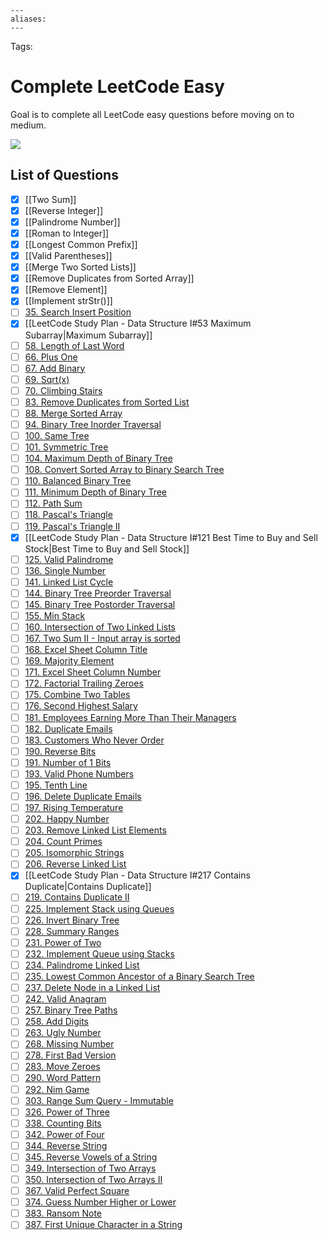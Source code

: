 ```
---
aliases:
---
```

Tags:

# Complete LeetCode Easy
Goal is to complete all LeetCode easy questions before moving on to medium.

![](https://progress-bar.dev/2)

## List of Questions
- [x] [[Two Sum]]
- [x] [[Reverse Integer]]
- [x] [[Palindrome Number]]
- [x] [[Roman to Integer]]
- [x] [[Longest Common Prefix]]
- [x] [[Valid Parentheses]]
- [x] [[Merge Two Sorted Lists]]
- [x] [[Remove Duplicates from Sorted Array]]
- [x] [[Remove Element]]
- [x] [[Implement strStr()]]
- [ ] [35. Search Insert Position](https://leetcode.com/problems/search-insert-position)
- [x] [[LeetCode Study Plan - Data Structure I#53 Maximum Subarray|Maximum Subarray]]
- [ ] [58. Length of Last Word](https://leetcode.com/problems/length-of-last-word)
- [ ] [66. Plus One](https://leetcode.com/problems/plus-one)
- [ ] [67. Add Binary](https://leetcode.com/problems/add-binary)
- [ ] [69. Sqrt(x)](https://leetcode.com/problems/sqrtx)
- [ ] [70. Climbing Stairs](https://leetcode.com/problems/climbing-stairs)
- [ ] [83. Remove Duplicates from Sorted List](https://leetcode.com/problems/remove-duplicates-from-sorted-list)
- [ ] [88. Merge Sorted Array](https://leetcode.com/problems/merge-sorted-array)
- [ ] [94. Binary Tree Inorder Traversal](https://leetcode.com/problems/binary-tree-inorder-traversal)
- [ ] [100. Same Tree](https://leetcode.com/problems/same-tree)
- [ ] [101. Symmetric Tree](https://leetcode.com/problems/symmetric-tree)
- [ ] [104. Maximum Depth of Binary Tree](https://leetcode.com/problems/maximum-depth-of-binary-tree)
- [ ] [108. Convert Sorted Array to Binary Search Tree](https://leetcode.com/problems/convert-sorted-array-to-binary-search-tree)
- [ ] [110. Balanced Binary Tree](https://leetcode.com/problems/balanced-binary-tree)
- [ ] [111. Minimum Depth of Binary Tree](https://leetcode.com/problems/minimum-depth-of-binary-tree)
- [ ] [112. Path Sum](https://leetcode.com/problems/path-sum)
- [ ] [118. Pascal's Triangle](https://leetcode.com/problems/pascals-triangle)
- [ ] [119. Pascal's Triangle II](https://leetcode.com/problems/pascals-triangle-ii)
- [x] [[LeetCode Study Plan - Data Structure I#121 Best Time to Buy and Sell Stock|Best Time to Buy and Sell Stock]]
- [ ] [125. Valid Palindrome](https://leetcode.com/problems/valid-palindrome)
- [ ] [136. Single Number](https://leetcode.com/problems/single-number)
- [ ] [141. Linked List Cycle](https://leetcode.com/problems/linked-list-cycle)
- [ ] [144. Binary Tree Preorder Traversal](https://leetcode.com/problems/binary-tree-preorder-traversal)
- [ ] [145. Binary Tree Postorder Traversal](https://leetcode.com/problems/binary-tree-postorder-traversal)
- [ ] [155. Min Stack](https://leetcode.com/problems/min-stack)
- [ ] [160. Intersection of Two Linked Lists](https://leetcode.com/problems/intersection-of-two-linked-lists)
- [ ] [167. Two Sum II - Input array is sorted](https://leetcode.com/problems/two-sum-ii-input-array-is-sorted)
- [ ] [168. Excel Sheet Column Title](https://leetcode.com/problems/excel-sheet-column-title)
- [ ] [169. Majority Element](https://leetcode.com/problems/majority-element)
- [ ] [171. Excel Sheet Column Number](https://leetcode.com/problems/excel-sheet-column-number)
- [ ] [172. Factorial Trailing Zeroes](https://leetcode.com/problems/factorial-trailing-zeroes)
- [ ] [175. Combine Two Tables](https://leetcode.com/problems/combine-two-tables)
- [ ] [176. Second Highest Salary](https://leetcode.com/problems/second-highest-salary)
- [ ] [181. Employees Earning More Than Their Managers](https://leetcode.com/problems/employees-earning-more-than-their-managers)
- [ ] [182. Duplicate Emails](https://leetcode.com/problems/duplicate-emails)
- [ ] [183. Customers Who Never Order](https://leetcode.com/problems/customers-who-never-order)
- [ ] [190. Reverse Bits](https://leetcode.com/problems/reverse-bits)
- [ ] [191. Number of 1 Bits](https://leetcode.com/problems/number-of-1-bits)
- [ ] [193. Valid Phone Numbers](https://leetcode.com/problems/valid-phone-numbers)
- [ ] [195. Tenth Line](https://leetcode.com/problems/tenth-line)
- [ ] [196. Delete Duplicate Emails](https://leetcode.com/problems/delete-duplicate-emails)
- [ ] [197. Rising Temperature](https://leetcode.com/problems/rising-temperature)
- [ ] [202. Happy Number](https://leetcode.com/problems/happy-number)
- [ ] [203. Remove Linked List Elements](https://leetcode.com/problems/remove-linked-list-elements)
- [ ] [204. Count Primes](https://leetcode.com/problems/count-primes)
- [ ] [205. Isomorphic Strings](https://leetcode.com/problems/isomorphic-strings)
- [ ] [206. Reverse Linked List](https://leetcode.com/problems/reverse-linked-list)
- [x] [[LeetCode Study Plan - Data Structure I#217 Contains Duplicate|Contains Duplicate]]
- [ ] [219. Contains Duplicate II](https://leetcode.com/problems/contains-duplicate-ii)
- [ ] [225. Implement Stack using Queues](https://leetcode.com/problems/implement-stack-using-queues)
- [ ] [226. Invert Binary Tree](https://leetcode.com/problems/invert-binary-tree)
- [ ] [228. Summary Ranges](https://leetcode.com/problems/summary-ranges)
- [ ] [231. Power of Two](https://leetcode.com/problems/power-of-two)
- [ ] [232. Implement Queue using Stacks](https://leetcode.com/problems/implement-queue-using-stacks)
- [ ] [234. Palindrome Linked List](https://leetcode.com/problems/palindrome-linked-list)
- [ ] [235. Lowest Common Ancestor of a Binary Search Tree](https://leetcode.com/problems/lowest-common-ancestor-of-a-binary-search-tree)
- [ ] [237. Delete Node in a Linked List](https://leetcode.com/problems/delete-node-in-a-linked-list)
- [ ] [242. Valid Anagram](https://leetcode.com/problems/valid-anagram)
- [ ] [257. Binary Tree Paths](https://leetcode.com/problems/binary-tree-paths)
- [ ] [258. Add Digits](https://leetcode.com/problems/add-digits)
- [ ] [263. Ugly Number](https://leetcode.com/problems/ugly-number)
- [ ] [268. Missing Number](https://leetcode.com/problems/missing-number)
- [ ] [278. First Bad Version](https://leetcode.com/problems/first-bad-version)
- [ ] [283. Move Zeroes](https://leetcode.com/problems/move-zeroes)
- [ ] [290. Word Pattern](https://leetcode.com/problems/word-pattern)
- [ ] [292. Nim Game](https://leetcode.com/problems/nim-game)
- [ ] [303. Range Sum Query - Immutable](https://leetcode.com/problems/range-sum-query-immutable)
- [ ] [326. Power of Three](https://leetcode.com/problems/power-of-three)
- [ ] [338. Counting Bits](https://leetcode.com/problems/counting-bits)
- [ ] [342. Power of Four](https://leetcode.com/problems/power-of-four)
- [ ] [344. Reverse String](https://leetcode.com/problems/reverse-string)
- [ ] [345. Reverse Vowels of a String](https://leetcode.com/problems/reverse-vowels-of-a-string)
- [ ] [349. Intersection of Two Arrays](https://leetcode.com/problems/intersection-of-two-arrays)
- [ ] [350. Intersection of Two Arrays II](https://leetcode.com/problems/intersection-of-two-arrays-ii)
- [ ] [367. Valid Perfect Square](https://leetcode.com/problems/valid-perfect-square)
- [ ] [374. Guess Number Higher or Lower](https://leetcode.com/problems/guess-number-higher-or-lower)
- [ ] [383. Ransom Note](https://leetcode.com/problems/ransom-note)
- [ ] [387. First Unique Character in a String](https://leetcode.com/problems/first-unique-character-in-a-string)